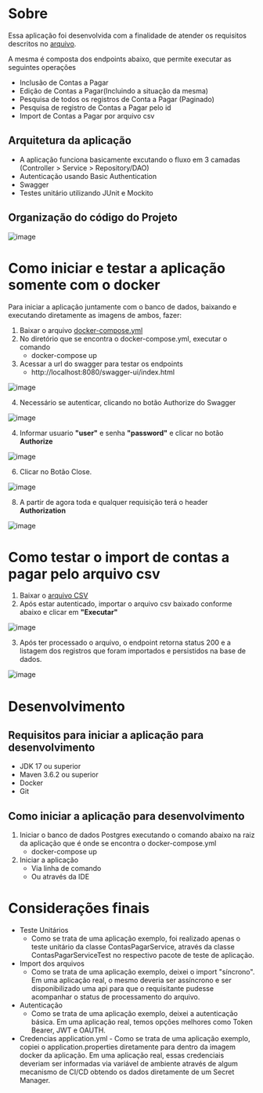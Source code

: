 # Sobre

Essa aplicação foi desenvolvida com a finalidade de atender os requisitos descritos no [arquivo](https://github.com/carloshfmaciel/ms-contas-pagar/blob/master/outros/teste%20-%20JAVA%20Sr.pdf).

A mesma é composta dos endpoints abaixo, que permite executar as seguintes operações
- Inclusão de Contas a Pagar
- Edição de Contas a Pagar(Incluindo a situação da mesma)
- Pesquisa de todos os registros de Conta a Pagar (Paginado)
- Pesquisa de registro de Contas a Pagar pelo id
- Import de Contas a Pagar por arquivo csv

## Arquitetura da aplicação

- A aplicação funciona basicamente excutando o fluxo em 3 camadas (Controller > Service > Repository/DAO)
- Autenticação usando Basic Authentication
- Swagger
- Testes unitário utilizando JUnit e Mockito

## Organização do código do Projeto

![image](https://github.com/carloshfmaciel/ms-contas-pagar/blob/master/screenshots/008.jpg)

# Como iniciar e testar a aplicação somente com o docker

Para iniciar a aplicação juntamente com o banco de dados, baixando e executando diretamente as imagens de ambos, fazer:

1. Baixar o arquivo [docker-compose.yml](https://github.com/carloshfmaciel/ms-contas-pagar/blob/master/outros/docker-compose.yml)
2. No diretório que se encontra o docker-compose.yml, executar o comando 
	- docker-compose up
3. Acessar a url do swagger para testar os endpoints
	- http://localhost:8080/swagger-ui/index.html

![image](https://github.com/carloshfmaciel/ms-contas-pagar/blob/master/screenshots/001.jpg)

4. Necessário se autenticar, clicando no botão Authorize do Swagger

![image](https://github.com/carloshfmaciel/ms-contas-pagar/blob/master/screenshots/004.jpg)

4. Informar usuario **"user"** e senha **"password"** e clicar no botão **Authorize**

![image](https://github.com/carloshfmaciel/ms-contas-pagar/blob/master/screenshots/002.jpg)

6. Clicar no Botão Close.

![image](https://github.com/carloshfmaciel/ms-contas-pagar/blob/master/screenshots/003.jpg)

8. A partir de agora toda e qualquer requisição terá o header **Authorization**

![image](https://github.com/carloshfmaciel/ms-contas-pagar/blob/master/screenshots/005.jpg)

# Como testar o import de contas a pagar pelo arquivo csv

1. Baixar o [arquivo CSV](https://github.com/carloshfmaciel/ms-contas-pagar/blob/master/outros/contas-pagar.csv)
2. Após estar autenticado, importar o arquivo csv baixado conforme abaixo e clicar em **"Executar"**

![image](https://github.com/carloshfmaciel/ms-contas-pagar/blob/master/screenshots/006.jpg)

3. Após ter processado o arquivo, o endpoint retorna status 200 e a listagem dos registros que foram importados e persistidos na base de dados. 

![image](https://github.com/carloshfmaciel/ms-contas-pagar/blob/master/screenshots/007.jpg)

# Desenvolvimento

## Requisitos para iniciar a aplicação para desenvolvimento

- JDK 17 ou superior
- Maven 3.6.2 ou superior
- Docker
- Git

## Como iniciar a aplicação para desenvolvimento

1. Iniciar o banco de dados Postgres executando o comando abaixo na raiz da aplicação que é onde se encontra o docker-compose.yml
   - docker-compose up
3. Iniciar a aplicação
	- Via linha de comando
	- Ou através da IDE
	
# Considerações finais

- Teste Unitários
	- Como se trata de uma aplicação exemplo, foi realizado apenas o teste unitário da classe ContasPagarService, através da classe ContasPagarServiceTest no respectivo pacote de teste de aplicação.
- Import dos arquivos
	- Como se trata de uma aplicação exemplo, deixei o import "síncrono". Em uma aplicação real, o mesmo deveria ser assíncrono e ser disponibilizado uma api para que o requisitante pudesse acompanhar o status de processamento do arquivo.
- Autenticação
	- Como se trata de uma aplicação exemplo, deixei a autenticação básica. Em uma aplicação real, temos opções melhores como Token Bearer, JWT e OAUTH.
 - Credencias application.yml
       - Como se trata de uma aplicação exemplo, copiei o application.properties diretamente para dentro da imagem docker da aplicação. Em uma aplicação real, essas credenciais deveriam ser informadas via variável de ambiente através de algum mecanismo de CI/CD obtendo os dados diretamente de um Secret Manager.  	
